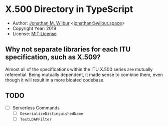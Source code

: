 # X.500 Directory in TypeScript

* Author: [Jonathan M. Wilbur](https://github.com/JonathanWilbur) <[jonathan@wilbur.space](mailto:jonathan@wilbur.space)>
* Copyright Year: 2019
* License: [MIT License](https://mit-license.org/)

## Why not separate libraries for each ITU specification, such as X.509?

Almost all of the specifications within the ITU X.500 series are mutually
referential. Being mutually dependent, it made sense to combine them, even
though it will result in a more bloated codebase.

## TODO

- [ ] Serverless Commands
  - [ ] `DeserializeDistinguishedName`
  - [ ] `TestLDAPFilter`
